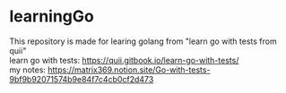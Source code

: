 # learningGo
This repository is made for learing golang from "learn go with tests from quii" <br>
learn go with tests: https://quii.gitbook.io/learn-go-with-tests/ <br>
my notes: https://matrix369.notion.site/Go-with-tests-9bf9b92071574b9e84f7c4cb0cf2d473
